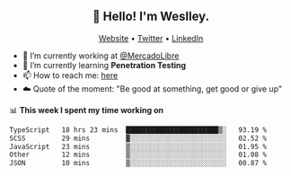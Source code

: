 <h2 align="center">👋 Hello! I'm Weslley.</h2>
<p align="center">
  <a href="http://weslleyneri.com.br">Website</a> •
  <a href="https://twitter.com/Weslley_Neri">Twitter</a> •
  <a href="https://www.linkedin.com/in/weslley-neri-3658908b">LinkedIn</a>
</p>


- 🔭 I’m currently working at [@MercadoLibre](https://github.com/mercadolibre)
- 🌱 I’m currently learning **Penetration Testing**
- 📫 How to reach me: [here](mailto:weslley39@gmail.com)
- ☁️ Quote of the moment: "Be good at something, get good or give up"

📊 **This week I spent my time working on**
<!--START_SECTION:waka-->

```txt
TypeScript   18 hrs 23 mins  ███████████████████████▒░   93.19 %
SCSS         29 mins         ▓░░░░░░░░░░░░░░░░░░░░░░░░   02.52 %
JavaScript   23 mins         ▒░░░░░░░░░░░░░░░░░░░░░░░░   01.95 %
Other        12 mins         ▒░░░░░░░░░░░░░░░░░░░░░░░░   01.08 %
JSON         10 mins         ▒░░░░░░░░░░░░░░░░░░░░░░░░   00.87 %
```

<!--END_SECTION:waka-->

<!-- Inspired by https://github.com/gruselhaus/gruselhaus -->